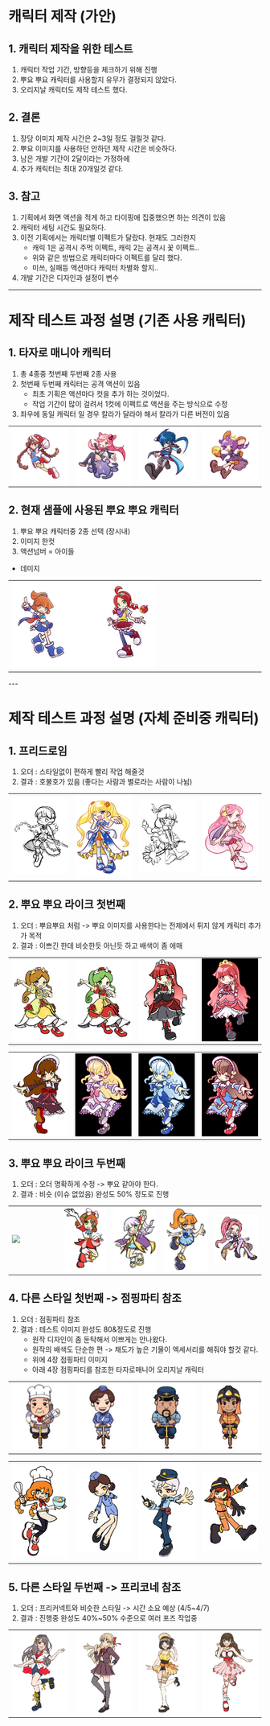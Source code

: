# 캐릭터 제작 (가안)
## 1. 캐릭터 제작을 위한 테스트
1) 캐릭터 작업 기간, 방향등을 체크하기 위해 진행
2) 뿌요 뿌요 캐릭터를 사용할지 유무가 결정되지 않았다.
3) 오리지날 캐릭터도 제작 테스트 했다. 

## 2. 결론
1) 장당 이미지 제작 시간은 2~3일 정도 걸릴것 같다. 
2) 뿌요 이미지를 사용하던 안하던 제작 시간은 비슷하다. 
3) 남은 개발 기간이 2달이라는 가정하에 
4) 추가 캐릭터는 최대 20개일것 같다. 

## 3. 참고
1) 기획에서 화면 액션을 적게 하고 타이핑에 집중했으면 하는 의견이 있음
2) 캐릭터 세팅 시간도 필요하다.
3) 이전 기획에서는 캐릭터별 이펙트가 달랐다. 현재도 그러한지 
    - 캐릭 1은 공격시 주먹 이펙트, 캐릭 2는 공격시 꽃 이펙트.. 
    - 위와 같은 방법으로 캐릭터마다 이펙트를 달리 했다. 
    - 미쓰, 실패등 액션마다 캐릭터 차별화 할지..
4) 개발 기간은 디자인과 설정이 변수 

---
# 제작 테스트 과정 설명 (기존 사용 캐릭터) 
## 1. 타자로 매니아 캐릭터
1) 총 4종중 첫번째 두번째 2종 사용
2) 첫번째 두번째 캐릭터는 공격 액션이 있음 
    - 최초 기획은 액션마다 컷을 추가 하는 것이었다.
    - 작업 기간이 많이 걸려서 1컷에 이펙트로 액션을 주는 방식으로 수정 
3) 좌우에 동일 캐릭터 일 경우 칼라가 달라야 해서 칼라가 다른 버전이 있음

<table width = 100%><tr>
    <td width = 25% ><img src ="image/Ch/Mari_1p.png"></td>
    <td width = 25% ><img src ="image/Ch/Sora_1p.png"></td>
    <td width = 25% ><img src ="image/Ch/Ice_1p.png"></td>
    <td width = 25% ><img src ="image/Ch/Cheda_2p.png"></td>
</tr></table>

## 2. 현재 샘플에 사용된 뿌요 뿌요 캐릭터 
1) 뿌요 뿌요 캐릭터중 2종 선택 (장시내)
2) 이미지 한컷
3) 액션넘버 
  = 아이들 
  - 데미지

<table width = 100%><tr>
    <td width = 60% ><img src ="image/Ch/photo_2023-03-31_15-40-34.jpg"></td>
    <td width = 40%></td>
</tr></table>
---

# 제작 테스트 과정 설명 (자체 준비중 캐릭터) 
## 1. 프리드로임
1) 오더 : 스타일없이 편하게 빨리 작업 해줄것
2) 결과 : 호불호가 있음 (좋다는 사람과 별로라는 사람이 나뉨)

<table width = 100%><tr>
    <td width = 25% ><img src ="image/Ch/photo_2023-03-20_12-12-00_B.jpg"></td>
    <td width = 25% ><img src ="image/pngfile/캐릭터_9.png"></td>
    <td width = 25% ><img src ="image/Ch/photo_2023-03-20_12-12-01.jpg"></td>
    <td width = 25% ><img src ="image/Ch/ch)_2.png"></td>
</tr></table>

## 2. 뿌요 뿌요 라이크 첫번째 
1) 오더 : 뿌요뿌요 처럼 -> 뿌요 이미지를 사용한다는 전제에서 튀지 않게 캐릭터 추가가 목적 
2) 결과 : 이쁘긴 한데 비슷한듯 아닌듯 하고 배색이 좀 애매

<table width = 100%><tr>
    <td width = 25% ><img src=image/pngfile/캐릭터_8.png></td>
    <td width = 25% ><img src=image/Ch/photo_2023-03-22_15-52-53.jpg></td>
    <td width = 25% ><img src=image/Ch/photo_2023-03-22_18-01-25.jpg></td>
    <td width = 25% ><img src=image/Ch/photo_2023-03-24_11-01-52.jpg></td>
</tr></table>

<table width = 100%><tr>
    <td width = 25% ><img src=image/Ch/photo_2023-03-24_13-26-43.jpg></td>
    <td width = 25% ><img src=image/Ch/photo_2023-03-27_18-17-18.jpg></td>
    <td width = 25% ><img src=image/Ch/photo_2023-03-28_18-32-44.jpg></td>
    <td width = 25% ><img src=image/Ch/photo_2023-03-27_22-26-46.jpg></td>
</tr></table>

## 3. 뿌요 뿌요 라이크 두번째
1) 오더 : 오더 명확하게 수정 -> 뿌요 같아야 한다.
2) 결과 : 비슷 (이슈 없었음) 완성도 50% 정도로 진행

<table width = 100%><tr>    
    <td width = 20% ><img src=image/pngfile/캐릭터_14.png></td>
    <td width = 20% ><img src=image/pngfile/캐릭터_15.png></td>
    <td width = 20% ><img src=image/pngfile/캐릭터_16.png></td>
    <td width = 20% ><img src=image/Ch/photo_2023-03-31_13-44-54.jpg></td>
    <td width = 20% ><img src=image/Ch/photo_2023-04-03_10-48-46.jpg></td>
</tr></table>

## 4. 다른 스타일 첫번째 -> 점핑파티 참조
1) 오더 : 점핑파티 참조 
2) 결과 : 테스트 이미지 완성도 80&정도로 진행 
    - 원작 디자인이 좀 둔탁해서 이쁘게는 안나왔다. 
    - 원작의 배색도 단순한 편 -> 채도가 높은 기물이 엑세서리를 해줘야 할것 같다.    
    - 위에 4장 점핑파티 이미지
    - 아래 4장 점핑파티를 참조한 타자로매니어 오리지날 캐릭터

<table width = 100%><tr>    
    <td width = 25% ><img src=image/Ch/photo_2023-04-03_16-21-07.jpg></td>
    <td width = 25% ><img src=image/Ch/photo_2023-04-03_16-21-06_C.jpg></td>
    <td width = 25% ><img src=image/Ch/photo_2023-04-03_16-21-06.jpg></td>
    <td width = 25% ><img src=image/Ch/photo_2023-04-03_16-21-06_B.jpg></td>
</tr></table>

<table width = 100%><tr>
    <td width = 25% ><img src=image/pngfile/캐릭터_18.png></td>
    <td width = 25% ><img src=image/Ch/photo_2023-04-03_17-34-22.jpg></td>
    <td width = 25% ><img src=image/pngfile/캐릭터_19.png></td>
    <td width = 25% ><img src=image/pngfile/캐릭터_20.png></td>
</tr></table>

## 5. 다른 스타일 두번째 -> 프리코네 참조
1) 오더 : 프리커넥트와 비슷한 스타일 -> 시간 소요 예상 (4/5~4/7)
2) 결과 : 진행중 완성도 40%~50% 수준으로 여러 포즈 작업중

<table width = 100%><tr>
    <td width = 25% ><img src=image/pngfile/캐릭터_22.png></td> 
    <td width = 25% ><img src=image/pngfile/캐릭터_24.png></td> 
    <td width = 25% ><img src=image/pngfile/캐릭터_23.png></td>
    <td width = 25% ><img src=image/Ch/photo_2023-04-07_11-17-32.jpg></td>    
</tr></table>


